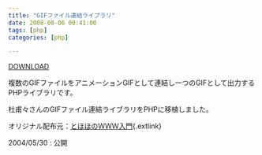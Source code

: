 ```yaml
---
title: "GIFファイル連結ライブラリ"
date: 2008-08-06 00:41:00
tags: [php]
categories: [php]

---
```


[DOWNLOAD][1] 

 [1]: /php/library/gifcatp002.lzh

複数のGIFファイルをアニメーションGIFとして連結し一つのGIFとして出力するPHPライブラリです。
	  
杜甫々さんのGIFファイル連結ライブラリをPHPに移植しました。
	  
オリジナル配布元：[とほほのＷＷＷ入門][2]{.extlink} 

 [2]: http://tohoho.wakusei.ne.jp/www.htm

2004/05/30
: 公開
